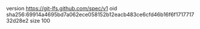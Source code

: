 version https://git-lfs.github.com/spec/v1
oid sha256:69914a4695bd7a062ece058152b12eacb483ce6cfd46b16f6f171771732d28e2
size 100
